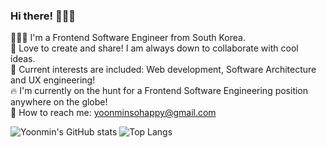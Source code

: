 
### Hi there! 👋👋👋 

 🙋🏻‍♀️ I'm a Frontend Software Engineer from South Korea.
 <br />
 🤍 Love to create and share! I am always down to collaborate with cool ideas. 
 <br />
 🧩 Current interests are included: Web development, Software Architecture and UX engineering!
 <br />
 🔥 I'm currently on the hunt for a Frontend Software Engineering position anywhere on the globe!
 <br />
 📩 How to reach me: yoonminsohappy@gmail.com
 
<!--  solved.ac(백준) 뱃지 -->
<!--  [![solved.ac tier](http://mazassumnida.wtf/api/mini/generate_badge?boj=yoonminsohappy)](https://solved.ac/yoonminsohappy) -->

<!-- hits 방문자 수 뱃지 -->
<!-- [![Hits](https://hits.seeyoufarm.com/api/count/incr/badge.svg?url=https%3A%2F%2Fgithub.com%2Fyoonminsohappy&count_bg=%23E32A87&title_bg=%2372013B&icon=&icon_color=%23E7E7E7&title=hits&edge_flat=false)](https://hits.seeyoufarm.com)             -->

![Yoonmin's GitHub stats](https://github-readme-stats.vercel.app/api?username=yoonminsohappy&show_icons=true&theme=radical)
![Top Langs](https://github-readme-stats.vercel.app/api/top-langs/?username=yoonminsohappy&layout=compact&theme=tokyonight)





<!--
**yoonminsohappy/yoonminsohappy** is a ✨ _special_ ✨ repository because its `README.md` (this file) appears on your GitHub profile.

Here are some ideas to get you started:

- 🔭 I’m currently working on ...
- 🌱 I’m currently learning ...
- 👯 I’m looking to collaborate on ...
- 🤔 I’m looking for help with ...
- 💬 Ask me about ...
- 📫 How to reach me: ...
- 😄 Pronouns: ...
- ⚡ Fun fact: ...
-->
